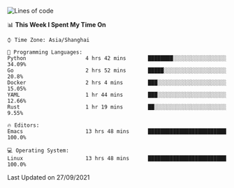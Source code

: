 <!--START_SECTION:waka-->
![Lines of code](https://img.shields.io/badge/From%20Hello%20World%20I%27ve%20Written-33856%20lines%20of%20code-blue)

📊 **This Week I Spent My Time On** 

```text
⌚︎ Time Zone: Asia/Shanghai

💬 Programming Languages: 
Python                   4 hrs 42 mins       ████████░░░░░░░░░░░░░░░░░   34.09% 
Go                       2 hrs 52 mins       █████░░░░░░░░░░░░░░░░░░░░   20.8% 
Docker                   2 hrs 4 mins        ███░░░░░░░░░░░░░░░░░░░░░░   15.05% 
YAML                     1 hr 44 mins        ███░░░░░░░░░░░░░░░░░░░░░░   12.66% 
Rust                     1 hr 19 mins        ██░░░░░░░░░░░░░░░░░░░░░░░   9.55%

🔥 Editors: 
Emacs                    13 hrs 48 mins      █████████████████████████   100.0%

💻 Operating System: 
Linux                    13 hrs 48 mins      █████████████████████████   100.0%

```


 Last Updated on 27/09/2021
<!--END_SECTION:waka-->
